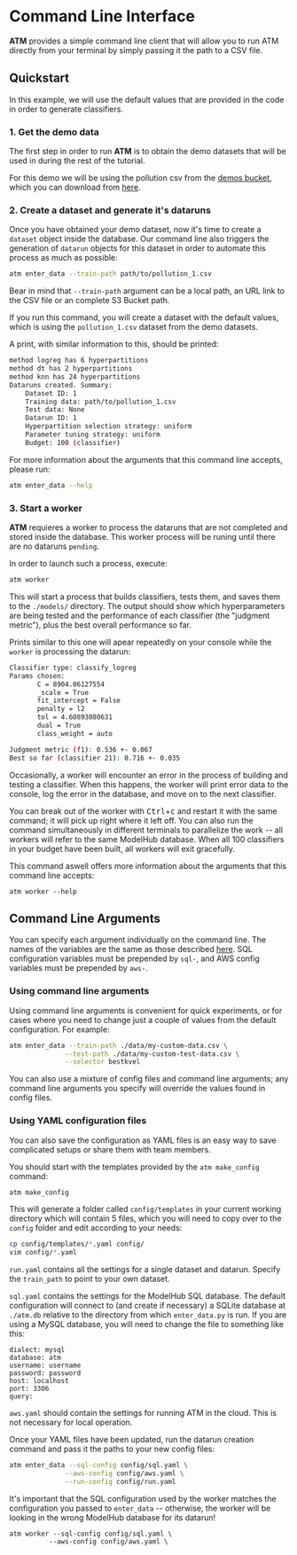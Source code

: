 # Command Line Interface

**ATM** provides a simple command line client that will allow you to run ATM directly
from your terminal by simply passing it the path to a CSV file.

## Quickstart

In this example, we will use the default values that are provided in the code in order to generate
classifiers.

### 1. Get the demo data

The first step in order to run **ATM** is to obtain the demo datasets that will be used in during
the rest of the tutorial.

For this demo we will be using the pollution csv from the
[demos bucket](https://atm-data.s3.amazonaws.com/index.html), which you can download from
[here](https://atm-data.s3.amazonaws.com/pollution_1.csv).


### 2. Create a dataset and generate it's dataruns

Once you have obtained your demo dataset, now it's time to create a `dataset` object inside the
database. Our command line also triggers the generation of `datarun` objects for this dataset in
order to automate this process as much as possible:

```bash
atm enter_data --train-path path/to/pollution_1.csv
```

Bear in mind that `--train-path` argument can be a local path, an URL link to the CSV file or an
complete S3 Bucket path.

If you run this command, you will create a dataset with the default values, which is using the
`pollution_1.csv` dataset from the demo datasets.

A print, with similar information to this, should be printed:

```bash
method logreg has 6 hyperpartitions
method dt has 2 hyperpartitions
method knn has 24 hyperpartitions
Dataruns created. Summary:
	Dataset ID: 1
	Training data: path/to/pollution_1.csv
	Test data: None
	Datarun ID: 1
	Hyperpartition selection strategy: uniform
	Parameter tuning strategy: uniform
	Budget: 100 (classifier)
```

For more information about the arguments that this command line accepts, please run:

```bash
atm enter_data --help
```

### 3. Start a worker

**ATM** requieres a worker to process the dataruns that are not completed and stored inside the
database. This worker process will be runing until there are no dataruns `pending`.

In order to launch such a process, execute:

```bash
atm worker
```

This will start a process that builds classifiers, tests them, and saves them to the `./models/`
directory. The output should show which hyperparameters are being tested and the performance of
each classifier (the "judgment metric"), plus the best overall performance so far.

Prints similar to this one will apear repeatedly on your console while the `worker` is processing
the datarun:

```bash
Classifier type: classify_logreg
Params chosen:
       C = 8904.06127554
       _scale = True
       fit_intercept = False
       penalty = l2
       tol = 4.60893080631
       dual = True
       class_weight = auto

Judgment metric (f1): 0.536 +- 0.067
Best so far (classifier 21): 0.716 +- 0.035
```

Occasionally, a worker will encounter an error in the process of building and testing a
classifier. When this happens, the worker will print error data to the console, log the error in
the database, and move on to the next classifier.

You can break out of the worker with <kbd>Ctrl</kbd>+<kbd>c</kbd> and restart it with the same
command; it will pick up right where it left off. You can also run the command simultaneously in
different terminals to parallelize the work -- all workers will refer to the same ModelHub
database. When all 100 classifiers in your budget have been built, all workers will exit gracefully.

This command aswell offers more information about the arguments that this command line accepts:

```
atm worker --help
```

## Command Line Arguments

You can specify each argument individually on the command line. The names of the
variables are the same as those described [here](https://hdi-project.github.io/ATM/configuring_atm.html#arguments).
SQL configuration variables must be prepended by `sql-`, and AWS config variables must be
prepended by `aws-`.

### Using command line arguments

Using command line arguments is convenient for quick experiments, or for cases where you
need to change just a couple of values from the default configuration. For example:

```bash
atm enter_data --train-path ./data/my-custom-data.csv \
              --test-path ./data/my-custom-test-data.csv \
              --selector bestkvel
```

You can also use a mixture of config files and command line arguments; any command line
arguments you specify will override the values found in config files.

### Using YAML configuration files

You can also save the configuration as YAML files is an easy way to save complicated setups
or share them with team members.

You should start with the templates provided by the `atm make_config` command:

```bash
atm make_config
```

This will generate a folder called `config/templates` in your current working directory which
will contain 5 files, which you will need to copy over to the `config` folder and edit according
to your needs:

```bash
cp config/templates/*.yaml config/
vim config/*.yaml
```

`run.yaml` contains all the settings for a single dataset and datarun. Specify the `train_path`
to point to your own dataset.

`sql.yaml` contains the settings for the ModelHub SQL database. The default configuration will
connect to (and create if necessary) a SQLite database at `./atm.db` relative to the directory
from which `enter_data.py` is run. If you are using a MySQL database, you will need to change
the file to something like this:

```
dialect: mysql
database: atm
username: username
password: password
host: localhost
port: 3306
query:
```

`aws.yaml` should contain the settings for running ATM in the cloud. This is not necessary
for local operation.

Once your YAML files have been updated, run the datarun creation command and pass it the paths
to your new config files:

```bash
atm enter_data --sql-config config/sql.yaml \
              --aws-config config/aws.yaml \
              --run-config config/run.yaml
```

It's important that the SQL configuration used by the worker matches the configuration you
passed to `enter_data` -- otherwise, the worker will be looking in the wrong ModelHub
database for its datarun!

```
atm worker --sql-config config/sql.yaml \
          --aws-config config/aws.yaml \
```
